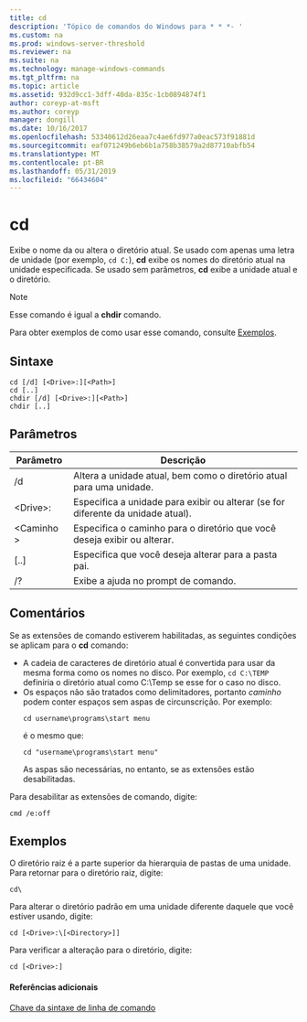 ```yaml
---
title: cd
description: 'Tópico de comandos do Windows para * * *- '
ms.custom: na
ms.prod: windows-server-threshold
ms.reviewer: na
ms.suite: na
ms.technology: manage-windows-commands
ms.tgt_pltfrm: na
ms.topic: article
ms.assetid: 932d9cc1-3dff-40da-835c-1cb0894874f1
author: coreyp-at-msft
ms.author: coreyp
manager: dongill
ms.date: 10/16/2017
ms.openlocfilehash: 53340612d26eaa7c4ae6fd977a0eac573f91881d
ms.sourcegitcommit: eaf071249b6eb6b1a758b38579a2d87710abfb54
ms.translationtype: MT
ms.contentlocale: pt-BR
ms.lasthandoff: 05/31/2019
ms.locfileid: "66434604"
---
```

# <a name="cd"></a>cd



Exibe o nome da ou altera o diretório atual. Se usado com apenas uma letra de unidade (por exemplo, `cd C:`), **cd** exibe os nomes do diretório atual na unidade especificada. Se usado sem parâmetros, **cd** exibe a unidade atual e o diretório.

> [!NOTE]
> Esse comando é igual a **chdir** comando.

Para obter exemplos de como usar esse comando, consulte [Exemplos](#BKMK_examples).

## <a name="syntax"></a>Sintaxe

```
cd [/d] [<Drive>:][<Path>]
cd [..]
chdir [/d] [<Drive>:][<Path>]
chdir [..]
```

## <a name="parameters"></a>Parâmetros

|Parâmetro|Descrição|
|---------|-----------|
|/d|Altera a unidade atual, bem como o diretório atual para uma unidade.|
|\<Drive>:|Especifica a unidade para exibir ou alterar (se for diferente da unidade atual).|
|\<Caminho >|Especifica o caminho para o diretório que você deseja exibir ou alterar.|
|[..]|Especifica que você deseja alterar para a pasta pai.|
|/?|Exibe a ajuda no prompt de comando.|

## <a name="remarks"></a>Comentários

Se as extensões de comando estiverem habilitadas, as seguintes condições se aplicam para o **cd** comando:
- A cadeia de caracteres de diretório atual é convertida para usar da mesma forma como os nomes no disco. Por exemplo, `cd C:\TEMP` definiria o diretório atual como C:\Temp se esse for o caso no disco.
- Os espaços não são tratados como delimitadores, portanto *caminho* podem conter espaços sem aspas de circunscrição. Por exemplo:  
  ```
  cd username\programs\start menu
  ```  
  é o mesmo que:  
  ```
  cd "username\programs\start menu"
  ```  
  As aspas são necessárias, no entanto, se as extensões estão desabilitadas.

Para desabilitar as extensões de comando, digite:
```
cmd /e:off
```

## <a name="BKMK_examples"></a>Exemplos

O diretório raiz é a parte superior da hierarquia de pastas de uma unidade. Para retornar para o diretório raiz, digite:
```
cd\
```
Para alterar o diretório padrão em uma unidade diferente daquele que você estiver usando, digite:
```
cd [<Drive>:\[<Directory>]]
```
Para verificar a alteração para o diretório, digite:
```
cd [<Drive>:]
```

#### <a name="additional-references"></a>Referências adicionais

[Chave da sintaxe de linha de comando](command-line-syntax-key.md)